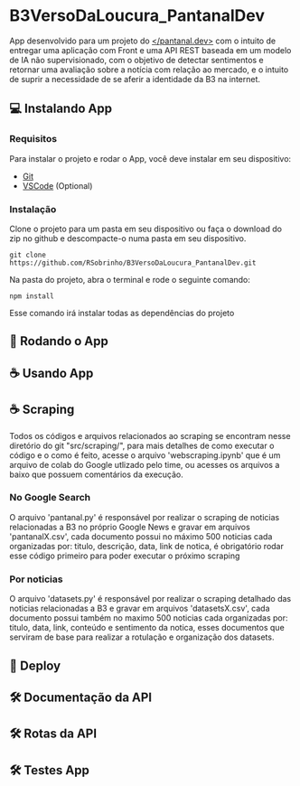 # B3VersoDaLoucura_PantanalDev

App desenvolvido para um projeto do [</pantanal.dev>](https://pantanal.dev) com o intuito de entregar uma aplicação com Front e uma API REST baseada em um modelo de IA não supervisionado, com o objetivo de detectar sentimentos e retornar uma avaliação sobre a notícia com relação ao mercado, e o intuito de suprir a necessidade de se aferir a identidade da B3 na internet.

## 💻 Instalando App

### Requisitos

Para instalar o projeto e rodar o App, você deve instalar em seu dispositivo:

- [Git](https://git-scm.com/downloads)
- [VSCode](https://code.visualstudio.com) (Optional)

### Instalação

Clone o projeto para um pasta em seu dispositivo ou faça o download do zip no github e descompacte-o numa pasta em seu dispositivo.

```
git clone https://github.com/RSobrinho/B3VersoDaLoucura_PantanalDev.git
```

Na pasta do projeto, abra o terminal e rode o seguinte comando:

```
npm install
```

Esse comando irá instalar todas as dependências do projeto

## 🚀 Rodando o App

## ☕ Usando App

## ☕ Scraping

Todos os códigos e arquivos relacionados ao scraping se encontram nesse diretório do git "src/scraping/", para mais detalhes de como executar o código e o como é feito, acesse o arquivo 'webscraping.ipynb' que é um arquivo de colab do Google utlizado pelo time, ou acesses os arquivos a baixo que possuem comentários da execução.

### No Google Search

O arquivo 'pantanal.py' é responsável por realizar o scraping de noticias relacionadas a B3 no próprio Google News e gravar em arquivos 'pantanalX.csv', cada documento possui no máximo 500 noticias cada organizadas por: titulo, descrição, data, link de notica, é obrigatório rodar esse código primeiro para poder executar o próximo scraping

### Por noticias

O arquivo 'datasets.py' é responsável por realizar o scraping detalhado das noticias relacionadas a B3 e gravar em arquivos 'datasetsX.csv', cada documento possui também no maximo 500 noticias cada organizadas por: titulo, data, link, conteúdo e sentimento da notica, esses documentos que serviram de base para realizar a rotulação e organização dos datasets.

## 🔗 Deploy

## 🛠️ Documentação da API

## 🛠️ Rotas da API

## 🛠️ Testes App
